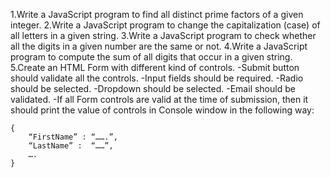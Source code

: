 1.Write a JavaScript program to find all distinct prime factors of a given integer.
2.Write a JavaScript program to change the capitalization (case) of all letters in a given string. 
3.Write a JavaScript program to check whether all the digits in a given number are the same or not. 
4.Write a JavaScript program to compute the sum of all digits that occur in a given string. 
5.Create an HTML Form with different kind of controls.
  -Submit button should validate all the controls.
  -Input fields should be required.
  -Radio should be selected.
  -Dropdown should be selected.
  -Email should be validated.
  -If all Form controls are valid at the time of submission, then it should print the value of controls in Console window in the following way:

	{
		“FirstName” : “…….”,
		“LastName” :  “……”,
		….
	}
